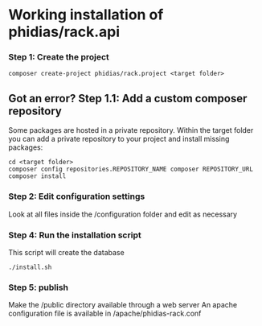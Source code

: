 # Working installation of phidias/rack.api

### Step 1: Create the project
`composer create-project phidias/rack.project <target folder>`

## Got an error? Step 1.1: Add a custom composer repository
Some packages are hosted in a private repository.  Within the target folder you can add a private repository to your project and install missing packages:
```
cd <target folder>
composer config repositories.REPOSITORY_NAME composer REPOSITORY_URL
composer install
```

### Step 2: Edit configuration settings
Look at all files inside the /configuration folder and edit as necessary

### Step 4: Run the installation script
This script will create the database
```
./install.sh
```

### Step 5: publish
Make the /public directory available through a web server
An apache configuration file is available in /apache/phidias-rack.conf
